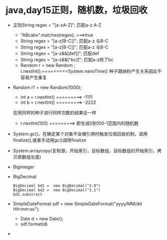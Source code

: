 # java,day15正则，随机数，垃圾回收

- 正则String regex = "[a-zA-Z]";      匹配a-z A-Z
  - "ABcabs".matches(regex); ===>true
  - String regex = "[a-z[B-C]]";      匹配a-z 与B-C
  - String regex = "[a-z[B-C]]";      匹配a-z 与B-C
  - String regex = "[a-z&&[def]]";      匹配def
  - String regex = "[a-z&&[^bc]]";      匹配a-z除了bc
  - Random r = new Random ;  r.nextInt();=========System.nanoTime() 种子跟纳秒产生关系因此不容易产生重复

- Random r1 = new Random(1000); 

  - int a = r.nextInt() =========> -1111
  - int b = r.nextInt() =========> -2222

  在用同样的种子进行同样次数的结果会一样

  - r.nextInt(100) =========> 即生成0到100-1范围内的随机数

- System.gc()，在确定某个对象不会被引用时触发垃圾回收机制，调用finalize(),或者手动用gc()调用finalize

- System.arraycopy(复制源，开始索引，目标数组，目标数组的开始索引，拷贝原数组长度)

- BigInteger 

- BigDecimal

  ```
  BigDecimal bd1 =  new BigDecimal("2.0")
  BigDecimal bd2 =  new BigDecimal("1.1")
  bd1.substract
  ```

- SimpleDateFormat sdf = new SimpleDateFormat("yyyy/MM/dd HH:mm:ss");

  - Date d = new Date();
  - sdf.format(d)

- ​
